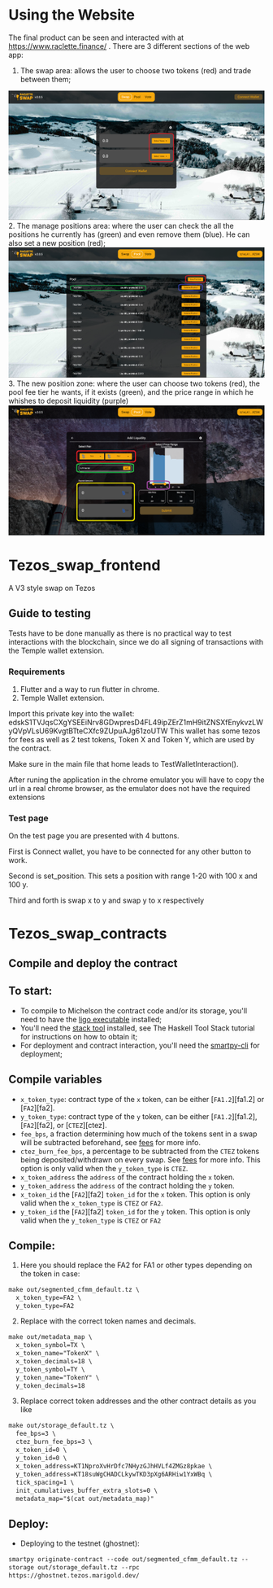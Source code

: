 # Using the Website
The final product can be seen and interacted with at https://www.raclette.finance/ .
There are 3 different sections of the web app:
1. The swap area: allows the user to choose two tokens (red) and trade between them;
<div align="center">
    <img src="./RacletteImages/swapV2.png">
</div>
2. The manage positions area: where the user can check the all the positions he currently has (green) and even remove them (blue). He can also set a new position (red);
<div align="center">
    <img src="./RacletteImages/pool1V2.png">
</div>
3. The new position zone: where the user can choose two tokens (red), the pool fee tier he wants, if it exists (green), and the price range in which he whishes to deposit liquidity (purple)
<div align="center">
    <img src="./RacletteImages/pool2V2.png">
</div>

 
# Tezos_swap_frontend

A V3 style swap on Tezos

## Guide to testing

Tests have to be done manually as there is no practical way to test interactions with the blockchain, since we do all signing of transactions with the Temple wallet extension.

### Requirements
1. Flutter and a way to run flutter in chrome.
2. Temple Wallet extension.

Import this private key into the wallet: edskS1TVJqsCXgYSEEiNrv8GDwpresD4FL49ipZErZ1mH9itZNSXfEnykvzLWyQVpVLsU69KvgtBTteCXfc9ZUpuAJg61zoUTW
This wallet has some tezos for fees as well as 2 test tokens, Token X and Token Y, which are used by the contract.

Make sure in the main file that home leads to TestWalletInteraction().

After runing the application in the chrome emulator you will have to copy the url in a real chrome browser, as the emulator does not have the required extensions


### Test page

On the test page you are presented with 4 buttons.

First is Connect wallet, you have to be connected for any other button to work.

Second is set_position. This sets a position with range 1-20 with 100 x and 100 y.

Third and forth is swap x to y and swap y to x respectively

# Tezos_swap_contracts

## Compile and deploy the contract
## To start:
- To compile to Michelson the contract code and/or its storage, you'll need to have the [ligo executable](https://ligolang.org/docs/intro/installation/?lang=jsligo) installed;
- You'll need the [stack tool](https://docs.haskellstack.org/en/stable/) installed, see The Haskell Tool Stack tutorial for instructions on how to obtain it;
- For deployment and contract interaction, you'll need the [smartpy-cli](https://smartpy.io/docs/cli/) for deployment;

## Compile variables

- `x_token_type`: contract type of the `x` token, can be either [`FA1.2`][fa1.2] or [`FA2`][fa2].
- `y_token_type`: contract type of the `y` token, can be either [`FA1.2`][fa1.2], [`FA2`][fa2], or [`CTEZ`][ctez].
- `fee_bps`, a fraction determining how much of the tokens sent in a swap will
  be subtracted beforehand, see [fees](#fees) for more info.
- `ctez_burn_fee_bps`, a percentage to be subtracted from the `CTEZ` tokens being
  deposited/withdrawn on every swap.
  See [fees](#fees) for more info.
  This option is only valid when the `y_token_type` is `CTEZ`.
- `x_token_address` the `address` of the contract holding the `x` token.
- `y_token_address` the `address` of the contract holding the `y` token.
- `x_token_id` the [`FA2`][fa2] `token_id` for the `x` token.
  This option is only valid when the `x_token_type` is `CTEZ` or `FA2`.
- `y_token_id` the [`FA2`][fa2] `token_id` for the `y` token.
  This option is only valid when the `y_token_type` is `CTEZ` or `FA2`
## Compile:
1. Here you should replace the FA2 for FA1 or other types depending on the token in case:
```
make out/segmented_cfmm_default.tz \
  x_token_type=FA2 \
  y_token_type=FA2
```
2. Replace with the correct token names and decimals.
```
make out/metadata_map \
  x_token_symbol=TX \
  x_token_name="TokenX" \
  x_token_decimals=18 \
  y_token_symbol=TY \
  y_token_name="TokenY" \
  y_token_decimals=18
```
3. Replace correct token addresses and the other contract details as you like
```
make out/storage_default.tz \
  fee_bps=3 \
  ctez_burn_fee_bps=3 \
  x_token_id=0 \
  y_token_id=0 \
  x_token_address=KT1NproXvHrDfc7NHyzGJhHVLf4ZMGz8pkae \
  y_token_address=KT18suWgCHADCLkywTKD3pXg6ARHiw1YxWBq \
  tick_spacing=1 \
  init_cumulatives_buffer_extra_slots=0 \
  metadata_map="$(cat out/metadata_map)"
```
## Deploy:
- Deploying to the testnet (ghostnet):
```
smartpy originate-contract --code out/segmented_cfmm_default.tz --storage out/storage_default.tz --rpc https://ghostnet.tezos.marigold.dev/
```
